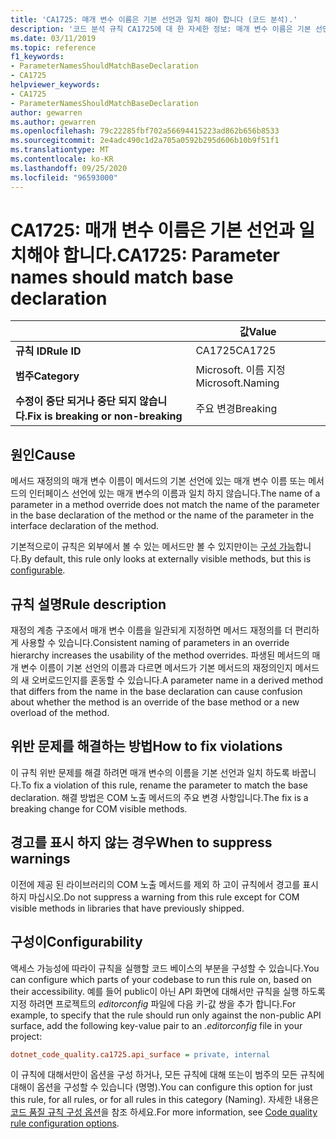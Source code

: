 ```yaml
---
title: 'CA1725: 매개 변수 이름은 기본 선언과 일치 해야 합니다 (코드 분석).'
description: '코드 분석 규칙 CA1725에 대 한 자세한 정보: 매개 변수 이름은 기본 선언과 일치 해야 합니다.'
ms.date: 03/11/2019
ms.topic: reference
f1_keywords:
- ParameterNamesShouldMatchBaseDeclaration
- CA1725
helpviewer_keywords:
- CA1725
- ParameterNamesShouldMatchBaseDeclaration
author: gewarren
ms.author: gewarren
ms.openlocfilehash: 79c22285fbf702a56694415223ad862b656b8533
ms.sourcegitcommit: 2e4adc490c1d2a705a0592b295d606b10b9f51f1
ms.translationtype: MT
ms.contentlocale: ko-KR
ms.lasthandoff: 09/25/2020
ms.locfileid: "96593000"
---
```

# <a name="ca1725-parameter-names-should-match-base-declaration"></a><span data-ttu-id="551d1-103">CA1725: 매개 변수 이름은 기본 선언과 일치해야 합니다.</span><span class="sxs-lookup"><span data-stu-id="551d1-103">CA1725: Parameter names should match base declaration</span></span>

| | <span data-ttu-id="551d1-104">값</span><span class="sxs-lookup"><span data-stu-id="551d1-104">Value</span></span> |
|-|-|
| <span data-ttu-id="551d1-105">**규칙 ID**</span><span class="sxs-lookup"><span data-stu-id="551d1-105">**Rule ID**</span></span> |<span data-ttu-id="551d1-106">CA1725</span><span class="sxs-lookup"><span data-stu-id="551d1-106">CA1725</span></span>|
| <span data-ttu-id="551d1-107">**범주**</span><span class="sxs-lookup"><span data-stu-id="551d1-107">**Category**</span></span> |<span data-ttu-id="551d1-108">Microsoft. 이름 지정</span><span class="sxs-lookup"><span data-stu-id="551d1-108">Microsoft.Naming</span></span>|
| <span data-ttu-id="551d1-109">**수정이 중단 되거나 중단 되지 않습니다.**</span><span class="sxs-lookup"><span data-stu-id="551d1-109">**Fix is breaking or non-breaking**</span></span> |<span data-ttu-id="551d1-110">주요 변경</span><span class="sxs-lookup"><span data-stu-id="551d1-110">Breaking</span></span>|

## <a name="cause"></a><span data-ttu-id="551d1-111">원인</span><span class="sxs-lookup"><span data-stu-id="551d1-111">Cause</span></span>

<span data-ttu-id="551d1-112">메서드 재정의의 매개 변수 이름이 메서드의 기본 선언에 있는 매개 변수 이름 또는 메서드의 인터페이스 선언에 있는 매개 변수의 이름과 일치 하지 않습니다.</span><span class="sxs-lookup"><span data-stu-id="551d1-112">The name of a parameter in a method override does not match the name of the parameter in the base declaration of the method or the name of the parameter in the interface declaration of the method.</span></span>

<span data-ttu-id="551d1-113">기본적으로이 규칙은 외부에서 볼 수 있는 메서드만 볼 수 있지만이는 [구성 가능](#configurability)합니다.</span><span class="sxs-lookup"><span data-stu-id="551d1-113">By default, this rule only looks at externally visible methods, but this is [configurable](#configurability).</span></span>

## <a name="rule-description"></a><span data-ttu-id="551d1-114">규칙 설명</span><span class="sxs-lookup"><span data-stu-id="551d1-114">Rule description</span></span>

<span data-ttu-id="551d1-115">재정의 계층 구조에서 매개 변수 이름을 일관되게 지정하면 메서드 재정의를 더 편리하게 사용할 수 있습니다.</span><span class="sxs-lookup"><span data-stu-id="551d1-115">Consistent naming of parameters in an override hierarchy increases the usability of the method overrides.</span></span> <span data-ttu-id="551d1-116">파생된 메서드의 매개 변수 이름이 기본 선언의 이름과 다르면 메서드가 기본 메서드의 재정의인지 메서드의 새 오버로드인지를 혼동할 수 있습니다.</span><span class="sxs-lookup"><span data-stu-id="551d1-116">A parameter name in a derived method that differs from the name in the base declaration can cause confusion about whether the method is an override of the base method or a new overload of the method.</span></span>

## <a name="how-to-fix-violations"></a><span data-ttu-id="551d1-117">위반 문제를 해결하는 방법</span><span class="sxs-lookup"><span data-stu-id="551d1-117">How to fix violations</span></span>

<span data-ttu-id="551d1-118">이 규칙 위반 문제를 해결 하려면 매개 변수의 이름을 기본 선언과 일치 하도록 바꿉니다.</span><span class="sxs-lookup"><span data-stu-id="551d1-118">To fix a violation of this rule, rename the parameter to match the base declaration.</span></span> <span data-ttu-id="551d1-119">해결 방법은 COM 노출 메서드의 주요 변경 사항입니다.</span><span class="sxs-lookup"><span data-stu-id="551d1-119">The fix is a breaking change for COM visible methods.</span></span>

## <a name="when-to-suppress-warnings"></a><span data-ttu-id="551d1-120">경고를 표시 하지 않는 경우</span><span class="sxs-lookup"><span data-stu-id="551d1-120">When to suppress warnings</span></span>

<span data-ttu-id="551d1-121">이전에 제공 된 라이브러리의 COM 노출 메서드를 제외 하 고이 규칙에서 경고를 표시 하지 마십시오.</span><span class="sxs-lookup"><span data-stu-id="551d1-121">Do not suppress a warning from this rule except for COM visible methods in libraries that have previously shipped.</span></span>

## <a name="configurability"></a><span data-ttu-id="551d1-122">구성이</span><span class="sxs-lookup"><span data-stu-id="551d1-122">Configurability</span></span>

<span data-ttu-id="551d1-123">액세스 가능성에 따라이 규칙을 실행할 코드 베이스의 부분을 구성할 수 있습니다.</span><span class="sxs-lookup"><span data-stu-id="551d1-123">You can configure which parts of your codebase to run this rule on, based on their accessibility.</span></span> <span data-ttu-id="551d1-124">예를 들어 public이 아닌 API 화면에 대해서만 규칙을 실행 하도록 지정 하려면 프로젝트의 *editorconfig* 파일에 다음 키-값 쌍을 추가 합니다.</span><span class="sxs-lookup"><span data-stu-id="551d1-124">For example, to specify that the rule should run only against the non-public API surface, add the following key-value pair to an *.editorconfig* file in your project:</span></span>

```ini
dotnet_code_quality.ca1725.api_surface = private, internal
```

<span data-ttu-id="551d1-125">이 규칙에 대해서만이 옵션을 구성 하거나, 모든 규칙에 대해 또는이 범주의 모든 규칙에 대해이 옵션을 구성할 수 있습니다 (명명).</span><span class="sxs-lookup"><span data-stu-id="551d1-125">You can configure this option for just this rule, for all rules, or for all rules in this category (Naming).</span></span> <span data-ttu-id="551d1-126">자세한 내용은 [코드 품질 규칙 구성 옵션](../code-quality-rule-options.md)을 참조 하세요.</span><span class="sxs-lookup"><span data-stu-id="551d1-126">For more information, see [Code quality rule configuration options](../code-quality-rule-options.md).</span></span>
